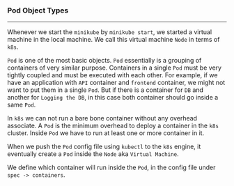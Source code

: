 ### Pod Object Types

---

Whenever we start the `minikube` by `minikube start`, we started a virtual machine in the local machine. We call this virtual machine `Node` in terms of `k8s`.

`Pod` is one of the most basic objects. `Pod` essentially is a grouping of containers of very similar purpose. Containers in a single `Pod` must be very tightly coupled and must be executed with each other. For example, if we have an application with `API` container and `frontend` container, we might not want to put them in a single `Pod`. But if there is a container for `DB` and another for `Logging the DB`, in this case both container should go inside a same `Pod`.

In `k8s` we can not run a bare bone container without any overhead associate. A `Pod` is the minimum overhead to deploy a container in the `k8s` cluster. Inside `Pod` we have to run at least one or more container in it.

When we push the `Pod` config file using `kubectl` to the `k8s` engine, it eventually create a `Pod` inside the `Node` aka `Virtual Machine`.

We define which container will run inside the `Pod`, in the config file under `spec -> containers`.
